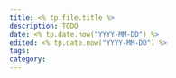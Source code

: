 ```yaml
---
title: <% tp.file.title %>
description: TODO
date: <% tp.date.now("YYYY-MM-DD") %>
edited: <% tp.date.now("YYYY-MM-DD") %>
tags: 
category:
---
```

